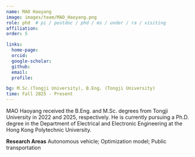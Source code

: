 ```yaml
---
name: MAO Haoyang
image: images/team/MAO_Haoyang.png
role: phd  # pi / postdoc / phd / ms / under / ra / visiting
affiliation: 
order: 5

links:
  home-page: 
  orcid: 
  google-scholar: 
  github: 
  email:
  profile: 

bg: M.Sc.(Tongji University), B.Eng. (Tongji University)
time: Fall 2025 - Present 
---
```


<!--  Add a short self introduction here -->
<!-- Like Research Areas -->

MAO Haoyang received the B.Eng. and M.Sc. degrees from Tongji University in 2022 and 2025, respectively. He is currently pursuing a Ph.D. degree in the Department of Electrical and Electronic Engineering at the Hong Kong Polytechnic University.

**Research Areas**
Autonomous vehicle; Optimization model; Public transportation
